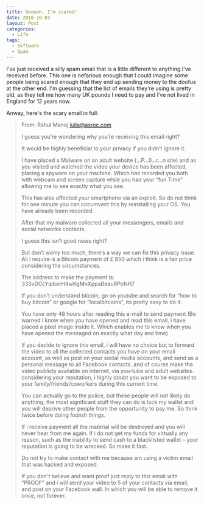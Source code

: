 ```yaml
---
title: Oooooh, I'm scared!
date: 2018-10-03
layout: Post
categories:
  - Life
tags:
  - Software
  - Spam
---
```


I've just received a silly spam email that is a little different to anything I've received before. This one is nefarious enough that I could imagine some people being scared enough that they end up sending money to the doofus at the other end. I'm guessing that the list of emails they're using is pretty old, as they tell me how many UK pounds I need to pay and I've not lived in England for 12 years now.

<!-- more -->

Anway, here's the scary email in full:

> From: Rahul Manoj julia@asroc.com
>
> I guess you’re wondering why you’re receiving this email right?
>
> It would be highly beneficial to your privacy if you didn’t ignore it.
>
> I have placed a Malware on an adult website (…P…0…r…n site) and as you visited and watched the video your device has been affected, placing a spyware on your machine. Which has recorded you both with webcam and screen capture while you had your “fun Time” allowing me to see exactly what you see.
>
> This has also affected your smartphone via an exploit. So do not think for one minute you can circumvent this by reinstalling your OS. You have already been recorded.
>
> After that my malware collected all your messengers, emails and social networks contacts.
>
> I guess this isn’t good news right?
>
> But don’t worry too much, there’s a way we can fix this privacy issue. All i require is a Bitcoin payment of £ 850 which i think is a fair price considering the circumstances.
>
> The address to make the payment is: 333vDCcYipberH4wKgMnXppaBeauRPoNH7
>
> If you don’t understand bitcoin, go on youtube and search for “how to buy bitcoin” or google for “localbitcoins”, its pretty easy to do it.
>
> You have only 48 hours after reading this e-mail to send payment (Be warned i know when you have opened and read this email, i have placed a pixel image inside it. Which enables me to know when you have opened the messaged on exactly what day and time)
>
> If you decide to ignore this email, i will have no choice but to forward the video to all the collected contacts you have on your email account, as well as post on your social media accounts, and send as a personal message to all Facebook contacts. and of course make the video publicly available on internet, via you-tube and adult websites. considering your reputation, i highly doubt you want to be exposed to your family/friends/coworkers during this current time.
>
> You can actually go to the police, but these people will not likely do anything, the most significant stuff they can do is lock my wallet and you will deprive other people from the opportunity to pay me. So think twice before doing foolish things.
>
> If i receive payment all the material will be destroyed and you will never hear from me again. If i do not get my funds for virtually any reason, such as the inability to send cash to a blacklisted wallet – your reputation is going to be wrecked. So make it fast.
>
> Do not try to make contact with me because am using a victim email that was hacked and exposed.
>
> If you don't believe and want proof just reply to this email with “PROOF” and i will send your video to 5 of your contacts via email, and post on your Facebook wall. In which you will be able to remove it once, not forever.
